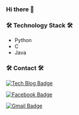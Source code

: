 ### Hi there 👋

### 🛠 Technology Stack 🛠
- Python
- C
- Java

### 🛠 Contact 🛠
  [![Tech Blog Badge](http://img.shields.io/badge/-Tech%20blog-black?style=flat-square&logo=github&link=https://github.com/sechang1/)](https://github.com/sechang1/)
	
	
  [![Facebook Badge](https://img.shields.io/badge/facebook-1877f2?style=flat-square&logo=facebook&logoColor=white&link=https://www.facebook.com/profile.php?id=100008045149073)](https://www.facebook.com/profile.php?id=100008045149073)
	
  [![Gmail Badge](https://img.shields.io/badge/Gmail-d14836?style=flat-square&logo=Gmail&logoColor=white&link=mailto:twinf1004@hufs.ac.kr)](mailto:twinf1004@hufs.ac.kr)
